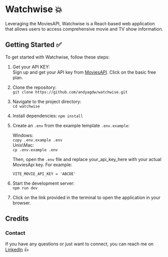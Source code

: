 # Watchwise 💥

Leveraging the MoviesAPI, Watchwise is a React-based web application that allows users to
access comprehensive movie and TV show information.

## Getting Started ✅

To get started with Watchwise, follow these steps:

1. Get your API KEY: <br />
 Sign up and get your API key from [MoviesAPI](https://rapidapi.com/elisbushaj2/api/movies-api14/pricing). Click on the basic free plan.
2. Clone the repository: <br /> 
    `git clone https://github.com/andyagdw/watchwise.git`
3. Navigate to the project directory: <br />
    `cd watchwise`
4. Install dependencies:
    `npm install`
5. Create an `.env` from the example template `.env.example`:

    Windows: <br />
    `copy .env.example .env` <br />
    Unix\Mac: <br />
    `cp .env.example .env`

    Then, open the `.env` file and replace your_api_key_here with your actual MoviesApi key. For example:

    `VITE_MOVIE_API_KEY = 'ABCDE'`
 
6. Start the development server: <br />
    `npm run dev`

7. Click on the link provided in the terminal to open the application in your browser.

## Credits
### Contact

If you have any questions or just want to connect, you can reach me on [LinkedIn](https://uk.linkedin.com/in/andyagyeidwumah) 👍
